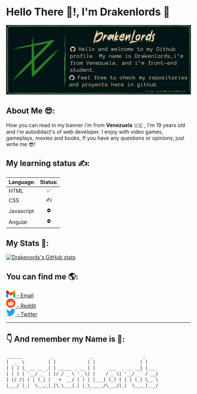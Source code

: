 # Hello There 👋!, I'm Drakenlords 🐲

![My banner](resources/banner-github.png)

## About Me 😎:
How you can read in my banner i'm from **Venezuela** 🇻🇪 , I'm 19 years old and i'm autodidact's of web developer. I enjoy with video games, gameplays, movies and books, If you have any questions or opinions, just write me 😎!

## My learning status ✍:

| Language:     | Status:      |
| ------------- |:-------------:| 
| HTML          | ✅           | 
| CSS           | ✍           | 
| Javascript    | ⛔           |
| Angular       | ⛔           |

## My Stats 🙌:

[![Drakenords's GitHub stats](https://github-readme-stats.vercel.app/api?username=Drakenlords&show_icons=true&theme=gruvbox)](https://github.com/Drakenlords/)



## You can find me 🌎:

<div>
<a href= "mailto:daniel.2002.silva.pe@gmail.com">
    <img src="resources/gmail.png" alt="gmail" width="25px" align="justify"/> - Email </a>
</div> 

<div>
<a href= "https://www.reddit.com/user/DrakenLordsVnzla">
    <img src="resources/reddit.png" alt="reddit" width="25px" align="justify"/> - Reddit </a>
</div>

<div>
<a href= "https://twitter.com/danielillo2002">
    <img src="resources/twitter.png" alt="twitter" width="25px" align="justify"/> - Twitter</a>
</div>

___

## 👇 And remember my Name is 🐲: 

```
______           _              _                   _     
|  _  \         | |            | |                 | |    
| | | |_ __ __ _| | _____ _ __ | |     ___  _ __ __| |___ 
| | | | '__/ _` | |/ / _ \ '_ \| |    / _ \| '__/ _` / __|
| |/ /| | | (_| |   <  __/ | | | |___| (_) | | | (_| \__ \
|___/ |_|  \__,_|_|\_\___|_| |_\_____/\___/|_|  \__,_|___/  

```

